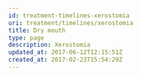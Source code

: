 ```yaml
---
id: treatment-timelines-xerostomia
uri: treatment/timelines/xerostomia
title: Dry mouth
type: page
description: Xerostomia
updated_at: 2017-06-12T12:15:51Z
created_at: 2017-02-23T15:54:29Z
---
```


